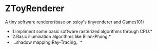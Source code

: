 # ZToyRenderer
A tiny software renderer(base on ssloy's tinyrenderer and Games101)

* 1.Impliment some basic software rasterized algorithms through CPU.*
* 2.Basic illumination algorithms like Blinn-Phong.*
* ...shadow mapping,Ray-Tracing，*

